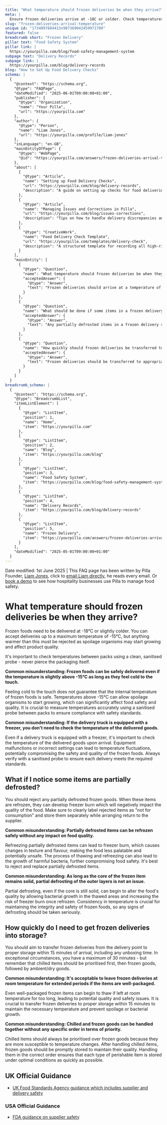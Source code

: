```yaml
---
title: "What temperature should frozen deliveries be when they arrive?"
meta: |
  Ensure frozen deliveries arrive at -18C or colder. Check temperatures between packs and reject anything warmer than -15C. Transfer to storage within 15 minutes.
slug: "frozen-deliveries-arrival-temperature"
unique id: "1734097884413x987369042459971700"
featured: false
breadcrumb short: "Frozen Delivery"
pillar text: "Food Safety System"
pillar link: |
  https://yourpilla.com/blog/food-safety-management-system
subpage text: "Delivery Records"
subpage link: |
  https://yourpilla.com/blog/delivery-records
blog: "How to Set Up Food Delivery Checks"
schema: |
  {
    "@context": "https://schema.org",
    "@type": "FAQPage",
    "dateModified": "2025-06-01T09:00:00+01:00",
    "publisher": {
      "@type": "Organization",
      "name": "Your Pilla",
      "url": "https://yourpilla.com"
    },
    "author": {
      "@type": "Person",
      "name": "Liam Jones",
      "url": "https://yourpilla.com/profile/liam-jones"
    },
    "inLanguage": "en-GB",
    "mainEntityOfPage": {
      "@type": "WebPage",
      "@id": "https://yourpilla.com/answers/frozen-deliveries-arrival-temperature"
    },
    "about": [
      {
        "@type": "Article",
        "name": "Setting up Food Delivery Checks",
        "url": "https://yourpilla.com/blog/delivery-records",
        "description": "A guide on setting up checks for food deliveries to ensure compliance with safety standards and prevent delivery issues."
      },
      {
        "@type": "Article",
        "name": "Managing Issues and Corrections in Pilla",
        "url": "https://yourpilla.com/blog/issues-corrections",
        "description": "Tips on how to handle delivery discrepancies and compliance issues effectively using Pilla."
      },
      {
        "@type": "CreativeWork",
        "name": "Food Delivery Check Template",
        "url": "https://yourpilla.com/templates/delivery-check",
        "description": "A structured template for recording all high-risk deliveries, helping to maintain adherence to safety regulations."
      }
    ],
    "mainEntity": [
      {
        "@type": "Question",
        "name": "What temperature should frozen deliveries be when they arrive?",
        "acceptedAnswer": {
          "@type": "Answer",
          "text": "Frozen deliveries should arrive at a temperature of -18°C or colder, up to a maximum of -15°C. Anything warmer than -15°C should be rejected to prevent the growth of spoilage organisms that may affect food quality. It is important to check the temperature between packs using a clean, sanitised probe, without piercing the packaging to ensure compliance with safety standards."
        }
      },
      {
        "@type": "Question",
        "name": "What should be done if some items in a frozen delivery are partially defrosted?",
        "acceptedAnswer": {
          "@type": "Answer",
          "text": "Any partially defrosted items in a frozen delivery should be rejected. Refreezing such items can cause freezer burn, affecting the texture and flavour of the food, and potentially leading to unsafe food conditions. Rejected items should be clearly labeled as 'not for consumption' and stored separately while arrangements for return to the supplier are made."
        }
      },
      {
        "@type": "Question",
        "name": "How quickly should frozen deliveries be transferred to storage?",
        "acceptedAnswer": {
          "@type": "Answer",
          "text": "Frozen deliveries should be transferred to appropriate storage within 15 minutes of arrival, including unboxing time. In exceptional circumstances, a maximum of 30 minutes is allowable. Prioritising chilling items before frozen goods, and then ambient or dry goods, ensures each type of perishable item is stored under optimal conditions quickly."
        }
      }
    ]
  }
breadcrumb_schema: |
  {
    "@context": "https://schema.org",
    "@type": "BreadcrumbList",
    "itemListElement": [
      {
        "@type": "ListItem",
        "position": 1,
        "name": "Home",
        "item": "https://yourpilla.com"
      },
      {
        "@type": "ListItem",
        "position": 2,
        "name": "Blog",
        "item": "https://yourpilla.com/blog"
      },
      {
        "@type": "ListItem",
        "position": 3,
        "name": "Food Safety System",
        "item": "https://yourpilla.com/blog/food-safety-management-system"
      },
      {
        "@type": "ListItem",
        "position": 4,
        "name": "Delivery Records",
        "item": "https://yourpilla.com/blog/delivery-records"
      },
      {
        "@type": "ListItem",
        "position": 5,
        "name": "Frozen Delivery",
        "item": "https://yourpilla.com/answers/frozen-deliveries-arrival-temperature"
      }
    ],
    "dateModified": "2025-05-01T09:00:00+01:00"
  }
---
```


Date modified: 1st June 2025 | This FAQ page has been written by Pilla Founder, [Liam Jones](https://yourpilla.com/profile/liam-jones), click to [email Liam directly](https://mailto:liam@yourpilla.com/), he reads every email. Or [book a demo](https://calendly.com/pilla/demo) to see how hospitality businesses use Pilla to manage food safety.

# What temperature should frozen deliveries be when they arrive?

Frozen foods need to be delivered at -18°C or slightly colder. You can accept deliveries up to a maximum temperature of -15°C, but anything warmer than this must be rejected as spoilage organisms may start growing and affect product quality.

It's important to check temperatures between packs using a clean, sanitised probe - never pierce the packaging itself.

**Common misunderstanding: Frozen foods can be safely delivered even if the temperature is slightly above -15°C as long as they feel cold to the touch.**

Feeling cold to the touch does not guarantee that the internal temperature of frozen foods is safe. Temperatures above -15°C can allow spoilage organisms to start growing, which can significantly affect food safety and quality. It is crucial to measure temperatures accurately using a sanitised probe between packs to ensure compliance with safety standards.

**Common misunderstanding: If the delivery truck is equipped with a freezer, you don't need to check the temperature of the delivered goods.**

Even if a delivery truck is equipped with a freezer, it's important to check the temperature of the delivered goods upon arrival. Equipment malfunctions or incorrect settings can lead to temperature fluctuations, potentially compromising the safety and quality of the frozen foods. Always verify with a sanitised probe to ensure each delivery meets the required standards.

## What if I notice some items are partially defrosted?

You should reject any partially defrosted frozen goods. When these items are refrozen, they can develop freezer burn which will negatively impact the quality of the food. Make sure to clearly label rejected items as "not for consumption" and store them separately while arranging return to the supplier.

**Common misunderstanding: Partially defrosted items can be refrozen safely without any impact on food quality.**

Refreezing partially defrosted items can lead to freezer burn, which causes changes in texture and flavour, making the food less palatable and potentially unsafe. The process of thawing and refreezing can also lead to the growth of harmful bacteria, further compromising food safety. It's best to reject and replace partially defrosted items.

**Common misunderstanding: As long as the core of the frozen item remains solid, partial defrosting of the outer layers is not an issue.**

Partial defrosting, even if the core is still solid, can begin to alter the food's quality by allowing bacterial growth in the thawed areas and increasing the risk of freezer burn once refrozen. Consistency in temperature is crucial for maintaining the integrity and safety of frozen foods, so any signs of defrosting should be taken seriously.

## How quickly do I need to get frozen deliveries into storage?

You should aim to transfer frozen deliveries from the delivery point to proper storage within 15 minutes of arrival, including any unboxing time. In exceptional circumstances, you have a maximum of 30 minutes - but remember that chilled items should be prioritised first, then frozen goods, followed by ambient/dry goods.

**Common misunderstanding: It's acceptable to leave frozen deliveries at room temperature for extended periods if the items are well-packaged.**

Even well-packaged frozen items can begin to thaw if left at room temperature for too long, leading to potential quality and safety issues. It is crucial to transfer frozen deliveries to proper storage within 15 minutes to maintain the necessary temperature and prevent spoilage or bacterial growth.

**Common misunderstanding: Chilled and frozen goods can be handled together without any specific order in terms of priority.**

Chilled items should always be prioritised over frozen goods because they are more susceptible to temperature changes. After handling chilled items, frozen goods should be promptly stored to maintain their quality. Handling them in the correct order ensures that each type of perishable item is stored under optimal conditions as quickly as possible.

## UK Official Guidance

-   [UK Food Standards Agency guidance which includes supplier and delivery safety](https://www.food.gov.uk/business-guidance/managing-food-safety)

### USA Official Guidance

-   [FDA guidance on supplier safety](https://www.fda.gov/food/importing-food-products-united-states/industry-resources-third-party-audit-standards-and-fsma-supplier-verification-requirements)